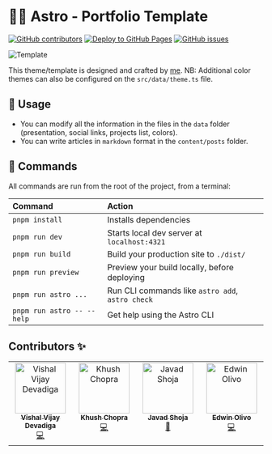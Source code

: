 # 👨‍🚀 Astro - Portfolio Template

[![GitHub contributors](https://img.shields.io/github/contributors/MrOlivo/mrolivo.github.io?style=for-the-badge&labelColor=363a4f&color=a6da95)](https://github.com/MrOlivo/mrolivo.github.io/contributors)
[![Deploy to GitHub Pages](https://img.shields.io/github/actions/workflow/status/MrOlivo/mrolivo.github.io/github-deploy.yml?style=for-the-badge&labelColor=363a4f&color=b7bdf8)](https://github.com/MrOlivo/mrolivo.github.io/actions/workflows/github-deploy.yml)
[![GitHub issues](https://img.shields.io/github/issues/MrOlivo/mrolivo.github.io?style=for-the-badge&labelColor=363a4f&color=f5a97f)](https://github.com/MrOlivo/mrolivo.github.io/issues)

![Template](https://github.com/MaeWolff/astro-portfolio-template/blob/main/public/opengraph-image.jpg)

This theme/template is designed and crafted by [me](https://www.maxencewolff.com).
NB: Additional color themes can also be configured on the `src/data/theme.ts` file.

## 🥷 Usage

- You can modify all the information in the files in the `data` folder (presentation, social links, projects list, colors).
- You can write articles in `markdown` format in the `content/posts` folder.

## 🧞 Commands

All commands are run from the root of the project, from a terminal:

| Command                   | Action                                           |
| :------------------------ | :----------------------------------------------- |
| `pnpm install`             | Installs dependencies                            |
| `pnpm run dev`             | Starts local dev server at `localhost:4321`      |
| `pnpm run build`           | Build your production site to `./dist/`          |
| `pnpm run preview`         | Preview your build locally, before deploying     |
| `pnpm run astro ...`       | Run CLI commands like `astro add`, `astro check` |
| `pnpm run astro -- --help` | Get help using the Astro CLI                     |

## Contributors ✨

<!-- ALL-CONTRIBUTORS-LIST:START - Do not remove or modify this section -->
<!-- prettier-ignore-start -->
<!-- markdownlint-disable -->
<table>
  <tbody>
    <tr>
      <td align="center" valign="top" width="14.28%"><a href="https://github.com/SterbenVD"><img src="https://avatars.githubusercontent.com/u/90999906?v=4?s=100" width="100px;" alt="Vishal Vijay Devadiga"/><br /><sub><b>Vishal Vijay Devadiga</b></sub></a><br /><a href="https://github.com/MrOlivo/mrolivo.github.io/commits?author=SterbenVD" title="Code">💻</a></td>
      <td align="center" valign="top" width="14.28%"><a href="https://github.com/khushChopra"><img src="https://avatars.githubusercontent.com/u/43996455?v=4?s=100" width="100px;" alt="Khush Chopra"/><br /><sub><b>Khush Chopra</b></sub></a><br /><a href="https://github.com/MrOlivo/mrolivo.github.io/commits?author=khushChopra" title="Code">💻</a></td>
      <td align="center" valign="top" width="14.28%"><a href="http://jbrave.ir"><img src="https://avatars.githubusercontent.com/u/57140027?v=4?s=100" width="100px;" alt="Javad Shoja"/><br /><sub><b>Javad Shoja</b></sub></a><br /><a href="#maintenance-javadshoja" title="Maintenance">🚧</a></td>
      <td align="center" valign="top" width="14.28%"><a href="https://bit.ly/mrolivo"><img src="https://avatars.githubusercontent.com/u/46498127?v=4?s=100" width="100px;" alt="Edwin Olivo"/><br /><sub><b>Edwin Olivo</b></sub></a><br /><a href="https://github.com/MrOlivo/mrolivo.github.io/commits?author=MrOlivo" title="Code">💻</a></td>
    </tr>
  </tbody>
</table>

<!-- markdownlint-restore -->
<!-- prettier-ignore-end -->

<!-- ALL-CONTRIBUTORS-LIST:END -->
<!-- prettier-ignore-start -->
<!-- markdownlint-disable -->

<!-- markdownlint-restore -->
<!-- prettier-ignore-end -->

<!-- ALL-CONTRIBUTORS-LIST:END -->

